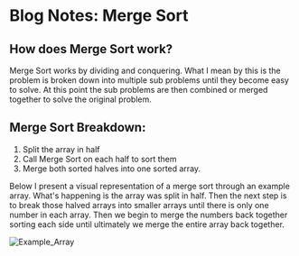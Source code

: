 # Blog Notes: Merge Sort

## How does Merge Sort work?
Merge Sort works by dividing and conquering. What I mean by this is the problem is broken down
into multiple sub problems until they become easy to solve. At this point the sub problems are
then combined or merged together to solve the original problem.

## Merge Sort Breakdown:
1. Split the array in half
2. Call Merge Sort on each half to sort them
3. Merge both sorted halves into one sorted array.

Below I present a visual representation of a merge sort through an example array.
What's happening is the array was split in half. Then the next step is to break those halved
arrays into smaller arrays until there is only one number in each array. Then we begin to merge
the numbers back together sorting each side until ultimately we merge the entire array back together.

![Example_Array](/example_array.png)

